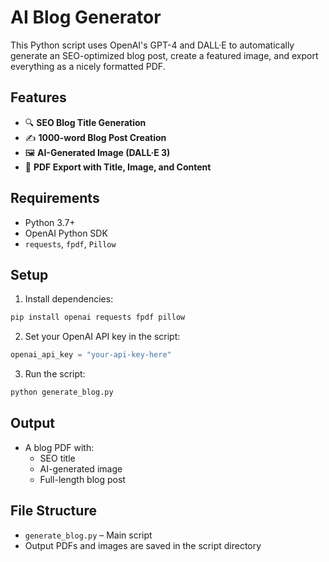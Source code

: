 # AI Blog Generator

This Python script uses OpenAI's GPT-4 and DALL·E to automatically generate an SEO-optimized blog post, create a featured image, and export everything as a nicely formatted PDF.

## Features

- 🔍 **SEO Blog Title Generation**
- ✍️ **1000-word Blog Post Creation**
- 🖼️ **AI-Generated Image (DALL·E 3)**
- 📄 **PDF Export with Title, Image, and Content**

## Requirements

- Python 3.7+
- OpenAI Python SDK
- `requests`, `fpdf`, `Pillow`

## Setup

1. Install dependencies:

```bash
pip install openai requests fpdf pillow
```

2. Set your OpenAI API key in the script:

```python
openai_api_key = "your-api-key-here"
```

3. Run the script:

```bash
python generate_blog.py
```

## Output

- A blog PDF with:
  - SEO title
  - AI-generated image
  - Full-length blog post

## File Structure

- `generate_blog.py` – Main script
- Output PDFs and images are saved in the script directory

